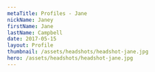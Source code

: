 ```yaml
---
metaTitle: Profiles - Jane
nickName: Janey
firstName: Jane
lastName: Campbell
date: 2017-05-15
layout: Profile
thumbnail: /assets/headshots/headshot-jane.jpg
hero: /assets/headshots/headshot-jane.jpg
---
```

